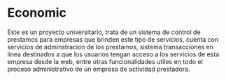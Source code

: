 # Economic
Este es un proyecto universitario, trata de un sistema de control de prestamos para empresas que brinden este tipo de servicios, cuenta con servicios de adminstracion de los prestamos, sistema transacciones en linea destinados a que los usuarios tengan acceso a los servicios de esta empresa desde la web, entre otras funcionalidades utiles en todo el proceso administrativo de un empresa de actividad prestadora.

